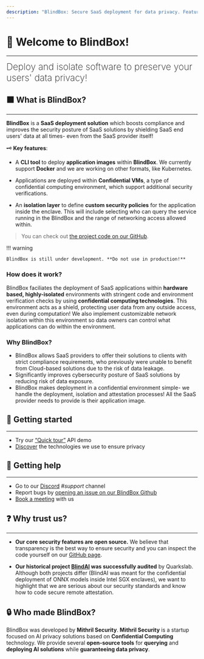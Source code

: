 ```yaml
---
description: "BlindBox: Secure SaaS deployment for data privacy. Features confidential environments and user data protection."
---
```


# 👋 Welcome to BlindBox!
________________________________________________________

<font size="5"><span style="font-weight: 200">
Deploy and isolate software to preserve your users' data privacy!
</font></span>

## ⬛ What is BlindBox?
________________________________________________________
**BlindBox** is a **SaaS deployment solution** which boosts compliance and improves the security posture of SaaS solutions by shielding SaaS end users' data at all times- even from the SaaS provider itself!

🗝️ **Key features**:

+ A **CLI tool** to deploy **application images** within **BlindBox**. We currently support **Docker** and we are working on other formats, like Kubernetes.

+ Applications are deployed within **Confidential VMs**, a type of confidential computing environment, which support additional security verifications.

+ An **isolation layer** to define **custom security policies** for the application inside the enclave. This will include selecting who can query the service running in the BlindBox and the range of networking access allowed within.

> You can check out [the project code on our GitHub](https://github.com/mithril-security/blindbox/).

!!! warning
	
	BlindBox is still under development. **Do not use in production!**

### How does it work?

BlindBox faciliates the deployment of SaaS applications within **hardware based, highly-isolated** environments with stringent code and environment verification checks by using **confidential computing technologies**. This environment acts as a shield, protecting user data from any outside access, even during computation! We also implement customizable network isolation within this environment so data owners can control what applications can do within the environment.

### Why BlindBox?

+ BlindBox allows SaaS providers to offer their solutions to clients with strict compliance requirements, who previously were unable to benefit from Cloud-based solutions due to the risk of data leakage.
+ Significantly improves cybersecurity posture of SaaS solutions by reducing risk of data exposure.
+ BlindBox makes deployment in a confidential environment simple- we handle the deployment, isolation and attestation processes! All the SaaS provider needs to provide is their application image.

## 🚀 Getting started
________________________________________________________

- Try our [“Quick tour”](./docs/getting-started/quick-tour.ipynb) API demo
- [Discover](./docs/getting-started/confidential_computing.md) the technologies we use to ensure privacy

## 🙋 Getting help
________________________________________________________

- Go to our [Discord](https://discord.com/invite/TxEHagpWd4) *#support* channel
- Report bugs by [opening an issue on our BlindBox Github](https://github.com/mithril-security/blindbox/issues)
- [Book a meeting](https://calendly.com/contact-mithril-security/15mins?month=2022-11) with us

<!--
## 📚 How is the documentation structured?
____________________________________________
<!--
- [Tutorials](./docs/tutorials/core/installation.md) take you by the hand to install and run BlindBox. We recommend you start with the **[Quick tour](./docs/getting-started/quick-tour.ipynb)** and then move on to the other tutorials!  

- [Concepts](./docs/concepts/nitro-enclaves.md) guides discuss key topics and concepts at a high level. They provide useful background information and explanations, especially on cybersecurity.

- [How-to guides](./docs/how-to-guides/deploy-API-server.md) are recipes. They guide you through the steps involved in addressing key problems and use cases. They are more advanced than tutorials and assume some knowledge of how BlindBox works.

- [API Reference](https://blindai.mithrilsecurity.io/en/latest/blindai/client.html) contains technical references for BlindAI’s API machinery. They describe how it works and how to use it but assume you have a good understanding of key concepts.

- [Security](./docs/security/remote_attestation/) guides contain technical information for security engineers. They explain the threat models and other cybersecurity topics required to audit BlindBox's security standards.

- [Advanced](./docs/how-to-guides/build-from-sources/client/) guides are destined to developers wanting to dive deep into BlindBox and eventually collaborate with us to the open-source code.

- [Past Projects](./docs/past-projects/blindai) informs you of our past audited project BlindAI, of which BlindBox is the evolution. 
-->

## ❓ Why trust us?
___________________________

+ **Our core security features are open source.** We believe that transparency is the best way to ensure security and you can inspect the code yourself on our [GitHub page](https://github.com/mithril-security/blindbox).

+ **Our historical project [BlindAI](docs/past-projects/blindai.md) was successfully audited** by Quarkslab. Although both projects differ (BlindAI was meant for the confidential deployment of ONNX models inside Intel SGX enclaves), we want to highlight that we are serious about our security standards and know how to code secure remote attestation.

## 🔒 Who made BlindBox?

BlindBox was developed by **Mithril Security**. **Mithril Security** is a startup focused on AI privacy solutions based on **Confidential Computing** technology. We provide several **open-source tools** for **querying** and **deploying AI solutions** while **guaranteeing data privacy**.